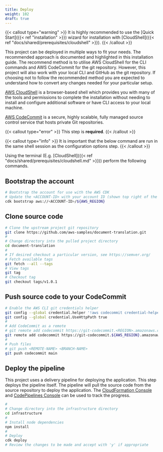 ```yaml
---
title: Deploy
weight: 102
draft: true
---
```


<!--
Copyright Amazon.com, Inc. or its affiliates. All Rights Reserved.
SPDX-License-Identifier: MIT-0
-->


{{< callout type="warning" >}}
It is highly recommended to use the [Quick Start]({{< ref "installation" >}}) wizard for installation with [CloudShell]({{< ref "docs/shared/prerequisites/cloudshell" >}}).
{{< /callout >}}

This project can be deployed in multiple ways to fit your needs. The recommended approach is documented and highlighted in this installation guide. The recommend method is to utilise AWS CloudShell for the CLI commands and AWS CodeCommit for the git repository. However, this project will also work with your local CLI and GitHub as the git repository. If choosing not to follow the recommended method you are expected to understand how to convert any changes needed for your particular setup. 

[AWS CloudShell](https://aws.amazon.com/cloudshell/) is a browser-based shell which provides you with many of the tools and permissions to complete the installation without needing to install and configure additional software or have CLI access to your local machine. 

[AWS CodeCommit](https://aws.amazon.com/codecommit/) is a secure, highly scalable, fully managed source control service that hosts private Git repositories.

{{< callout type="error" >}}
This step is **required**.
{{< /callout >}}

{{< callout type="info" >}}
It is important that the below command are run in the same shell session as the configuration options step. 
{{< /callout >}}

Using the terminal (E.g. [CloudShell]({{< ref "docs/shared/prerequisites/cloudshell.md" >}})) perform the following commands. 

## Bootstrap the account

```sh
# Bootstrap the account for use with the AWS CDK
# Update the <ACCOUNT-ID> with your account ID (shown top right of the AWS Console)
cdk bootstrap aws://<ACCOUNT-ID>/${AWS_REGION}
```

## Clone source code

```sh
# Clone the upstream project git repository
git clone https://github.com/aws-samples/document-translation.git
#
# Change directory into the pulled project directory
cd document-translation
# 
# If desired checkout a particular version, see https://semver.org/
# Fetch available tags
git fetch --all --tags
# View tags
git tag
# Checkout tag
git checkout tags/v1.0.1
```

## Push source code to your CodeCommit
```sh
# Enable the AWS CLI git credentials helper
git config --global credential.helper '!aws codecommit credential-helper $@'
git config --global credential.UseHttpPath true
# 
# Add CodeCommit as a remote
# git remote add codecommit https://git-codecommit.<REGION>.amazonaws.com/v1/repos/<REPO-NAME>
git remote add codecommit https://git-codecommit.${AWS_REGION}.amazonaws.com/v1/repos/${sourceGitRepo}
# 
# Push files
# git push <REMOTE-NAME> <BRANCH-NAME>
git push codecommit main
```

## Deploy the pipeline

This project uses a delivery pipeline for deploying the application. This step deploys the pipeline itself. The pipeline will pull the source code from the source repository to deploy the application. The [CloudFormation Console](https://console.aws.amazon.com/cloudformation/home) and [CodePipelines Console](https://console.aws.amazon.com/codesuite/codepipeline/home) can be used to track the progress.

```sh
#
# Change directory into the infrastructure directory
cd infrastructure
# 
# Install node dependencies
npm install
# 
# Deploy
cdk deploy
# Review the changes to be made and accept with 'y' if appropriate
```